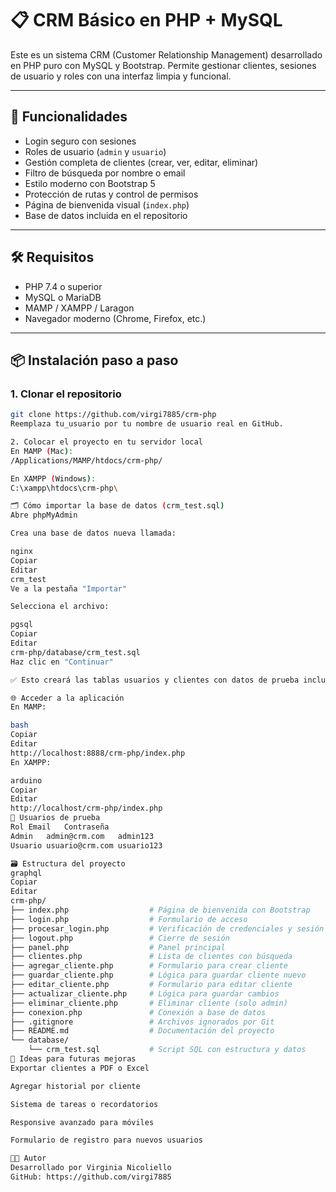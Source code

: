# 📋 CRM Básico en PHP + MySQL

Este es un sistema CRM (Customer Relationship Management) desarrollado en PHP puro con MySQL y Bootstrap. Permite gestionar clientes, sesiones de usuario y roles con una interfaz limpia y funcional.

---

## 🚀 Funcionalidades

- Login seguro con sesiones
- Roles de usuario (`admin` y `usuario`)
- Gestión completa de clientes (crear, ver, editar, eliminar)
- Filtro de búsqueda por nombre o email
- Estilo moderno con Bootstrap 5
- Protección de rutas y control de permisos
- Página de bienvenida visual (`index.php`)
- Base de datos incluida en el repositorio

---

## 🛠 Requisitos

- PHP 7.4 o superior
- MySQL o MariaDB
- MAMP / XAMPP / Laragon
- Navegador moderno (Chrome, Firefox, etc.)

---

## 📦 Instalación paso a paso

### 1. Clonar el repositorio

```bash
git clone https://github.com/virgi7885/crm-php
Reemplaza tu_usuario por tu nombre de usuario real en GitHub.

2. Colocar el proyecto en tu servidor local
En MAMP (Mac):
/Applications/MAMP/htdocs/crm-php/

En XAMPP (Windows):
C:\xampp\htdocs\crm-php\

🗂 Cómo importar la base de datos (crm_test.sql)
Abre phpMyAdmin

Crea una base de datos nueva llamada:

nginx
Copiar
Editar
crm_test
Ve a la pestaña "Importar"

Selecciona el archivo:

pgsql
Copiar
Editar
crm-php/database/crm_test.sql
Haz clic en "Continuar"

✅ Esto creará las tablas usuarios y clientes con datos de prueba incluidos.

🌐 Acceder a la aplicación
En MAMP:

bash
Copiar
Editar
http://localhost:8888/crm-php/index.php
En XAMPP:

arduino
Copiar
Editar
http://localhost/crm-php/index.php
🔐 Usuarios de prueba
Rol	Email	Contraseña
Admin	admin@crm.com	admin123
Usuario	usuario@crm.com	usuario123

🗃 Estructura del proyecto
graphql
Copiar
Editar
crm-php/
├── index.php                  # Página de bienvenida con Bootstrap
├── login.php                  # Formulario de acceso
├── procesar_login.php         # Verificación de credenciales y sesión
├── logout.php                 # Cierre de sesión
├── panel.php                  # Panel principal
├── clientes.php               # Lista de clientes con búsqueda
├── agregar_cliente.php        # Formulario para crear cliente
├── guardar_cliente.php        # Lógica para guardar cliente nuevo
├── editar_cliente.php         # Formulario para editar cliente
├── actualizar_cliente.php     # Lógica para guardar cambios
├── eliminar_cliente.php       # Eliminar cliente (solo admin)
├── conexion.php               # Conexión a base de datos
├── .gitignore                 # Archivos ignorados por Git
├── README.md                  # Documentación del proyecto
└── database/
    └── crm_test.sql           # Script SQL con estructura y datos
📌 Ideas para futuras mejoras
Exportar clientes a PDF o Excel

Agregar historial por cliente

Sistema de tareas o recordatorios

Responsive avanzado para móviles

Formulario de registro para nuevos usuarios

👩‍💻 Autor
Desarrollado por Virginia Nicoliello
GitHub: https://github.com/virgi7885